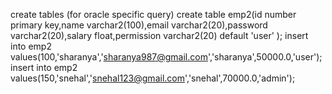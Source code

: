 create tables (for oracle specific query)
create table emp2(id number primary key,name varchar2(100),email varchar2(20),password varchar2(20),salary float,permission varchar2(20) default 'user' ); insert into emp2 values(100,'sharanya','sharanya987@gmail.com','sharanya',50000.0,'user'); insert into emp2 values(150,'snehal','snehal123@gmail.com','snehal',70000.0,'admin');
